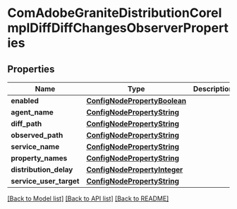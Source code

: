 # ComAdobeGraniteDistributionCoreImplDiffDiffChangesObserverProperties

## Properties
Name | Type | Description | Notes
------------ | ------------- | ------------- | -------------
**enabled** | [**ConfigNodePropertyBoolean**](ConfigNodePropertyBoolean.md) |  | [optional] 
**agent_name** | [**ConfigNodePropertyString**](ConfigNodePropertyString.md) |  | [optional] 
**diff_path** | [**ConfigNodePropertyString**](ConfigNodePropertyString.md) |  | [optional] 
**observed_path** | [**ConfigNodePropertyString**](ConfigNodePropertyString.md) |  | [optional] 
**service_name** | [**ConfigNodePropertyString**](ConfigNodePropertyString.md) |  | [optional] 
**property_names** | [**ConfigNodePropertyString**](ConfigNodePropertyString.md) |  | [optional] 
**distribution_delay** | [**ConfigNodePropertyInteger**](ConfigNodePropertyInteger.md) |  | [optional] 
**service_user_target** | [**ConfigNodePropertyString**](ConfigNodePropertyString.md) |  | [optional] 

[[Back to Model list]](../README.md#documentation-for-models) [[Back to API list]](../README.md#documentation-for-api-endpoints) [[Back to README]](../README.md)


